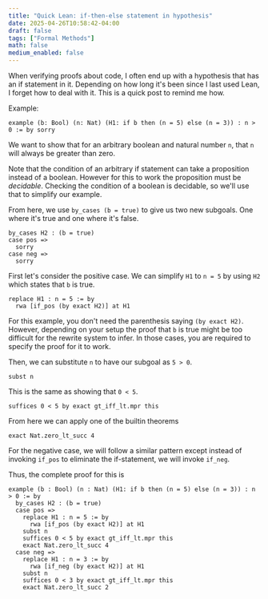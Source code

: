 ```yaml
---
title: "Quick Lean: if-then-else statement in hypothesis"
date: 2025-04-26T10:58:42-04:00
draft: false
tags: ["Formal Methods"]
math: false
medium_enabled: false
---
```


When verifying proofs about code, I often end up with a hypothesis that has an if statement in it. Depending on how long it's been since I last used Lean, I forget how to deal with it. This is a quick post to remind me how.

Example:

```lean
example (b: Bool) (n: Nat) (H1: if b then (n = 5) else (n = 3)) : n > 0 := by sorry
```

We want to show that for an arbitrary boolean and natural number `n`, that `n` will always be greater than zero. 

Note that the condition of an arbitrary if statement can take a proposition instead of a boolean. However for this to work the proposition must be *decidable*. Checking the condition of a boolean is decidable, so we'll use that to simplify our example.

From here, we use `by_cases (b = true)` to give us two new subgoals. One where it's true and one where it's false.

```lean
by_cases H2 : (b = true)
case pos =>
  sorry
case neg =>
  sorry
```

First let's consider the positive case. We can simplify `H1` to `n = 5` by using `H2` which states that `b` is true.

```lean
replace H1 : n = 5 := by
  rwa [if_pos (by exact H2)] at H1
```

For this example, you don't need the parenthesis saying `(by exact H2)`. However, depending on your setup the proof that `b` is true might be too difficult for the rewrite system to infer. In those cases, you are required to specify the proof for it to work.

Then, we can substitute `n` to have our subgoal as `5 > 0`.

```lean
subst n
```

This is the same as showing that `0 < 5`.

```lean
suffices 0 < 5 by exact gt_iff_lt.mpr this
```

From here we can apply one of the builtin theorems

```lean
exact Nat.zero_lt_succ 4
```

For the negative case, we will follow a similar pattern except instead of invoking `if_pos` to eliminate the if-statement, we will invoke `if_neg`.

Thus, the complete proof for this is

```lean
example (b : Bool) (n : Nat) (H1: if b then (n = 5) else (n = 3)) : n > 0 := by
  by_cases H2 : (b = true)
  case pos =>
    replace H1 : n = 5 := by
      rwa [if_pos (by exact H2)] at H1
    subst n
    suffices 0 < 5 by exact gt_iff_lt.mpr this
    exact Nat.zero_lt_succ 4
  case neg =>
    replace H1 : n = 3 := by
      rwa [if_neg (by exact H2)] at H1
    subst n
    suffices 0 < 3 by exact gt_iff_lt.mpr this
    exact Nat.zero_lt_succ 2
```

